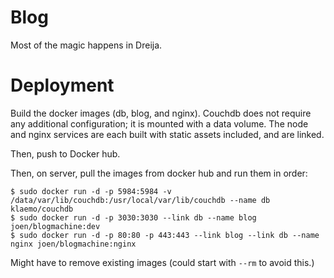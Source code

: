 Blog
===========

Most of the magic happens in Dreija.

# Deployment

Build the docker images (db, blog, and nginx). Couchdb does not require any
additional configuration; it is mounted with a data volume. The node and nginx
services are each built with static assets included, and are linked.

Then, push to Docker hub.

Then, on server, pull the images from docker hub and run them in order:

```
$ sudo docker run -d -p 5984:5984 -v /data/var/lib/couchdb:/usr/local/var/lib/couchdb --name db klaemo/couchdb
$ sudo docker run -d -p 3030:3030 --link db --name blog joen/blogmachine:dev
$ sudo docker run -d -p 80:80 -p 443:443 --link blog --link db --name nginx joen/blogmachine:nginx
```

Might have to remove existing images (could start with `--rm` to avoid this.)

